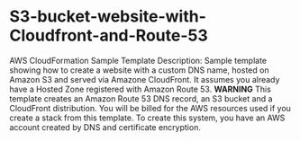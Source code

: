 # S3-bucket-website-with-Cloudfront-and-Route-53

AWS CloudFormation Sample Template Description:
  Sample template showing how to create a website with a custom DNS name, hosted on
  Amazon S3 and served via Amazone CloudFront. It assumes you already have a Hosted
  Zone registered with Amazon Route 53. **WARNING** This template creates an Amazon
  Route 53 DNS record, an S3 bucket and a CloudFront distribution. You will be billed
  for the AWS resources used if you create a stack from this template.
  To create this system, you have an AWS account created by DNS and certificate encryption.
